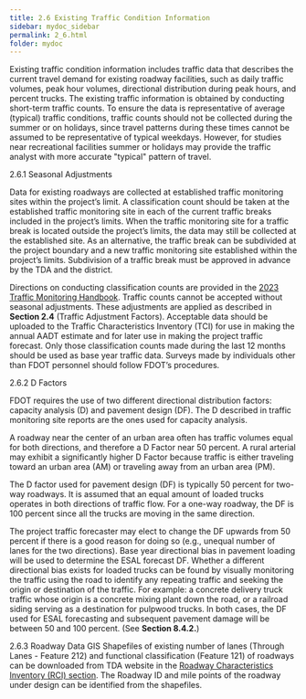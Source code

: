 ```yaml
---
title: 2.6 Existing Traffic Condition Information
sidebar: mydoc_sidebar
permalink: 2_6.html
folder: mydoc
---
```


<style>
  div{text-align: justify;}
</style>

Existing traffic condition information includes traffic data that describes the current travel demand for existing roadway facilities, such as daily traffic volumes, peak hour volumes, directional distribution during peak hours, and percent trucks. The existing traffic information is obtained by conducting short-term traffic counts. To ensure the data is representative of average (typical) traffic conditions, traffic counts should not be collected during the summer or on holidays, since travel patterns during these times cannot be assumed to be representative of typical weekdays. However, for studies near recreational facilities summer or holidays may provide the traffic analyst with more accurate "typical" pattern of travel.

<span class="subtitle-3">2.6.1 Seasonal Adjustments</span>

Data for existing roadways are collected at established traffic monitoring sites within the project’s limit. A classification count should be taken at the established traffic monitoring site in each of the current traffic breaks included in the project’s limits. When the traffic monitoring site for a traffic break is located outside the project’s limits, the data may still be collected at the established site. As an alternative, the traffic break can be subdivided at the project boundary and a new traffic monitoring site established within the project’s limits. Subdivision of a traffic break must be approved in advance by the TDA and the district.

Directions on conducting classification counts are provided in the <a href="https://fdotwww.blob.core.windows.net/sitefinity/docs/default-source/statistics/docs/tmhandbook.pdf?sfvrsn=e8a9f204_6" target="_blank">2023 Traffic Monitoring Handbook</a>. Traffic counts cannot be accepted without seasonal adjustments. These adjustments are applied as described in <b>Section 2.4</b> (Traffic Adjustment Factors). Acceptable data should be uploaded to the Traffic Characteristics Inventory (TCI) for use in making the annual AADT estimate and for later use in making the project traffic forecast. Only those classification counts made during the last 12 months should be used as base year traffic data. Surveys made by individuals other than FDOT personnel should follow FDOT’s procedures.

<span class="subtitle-3">2.6.2 D Factors</span>

FDOT requires the use of two different directional distribution factors: capacity analysis (D) and pavement design (DF). The D described in traffic monitoring site reports are the ones used for capacity analysis.

A roadway near the center of an urban area often has traffic volumes equal for both directions, and therefore a D Factor near 50 percent. A rural arterial may exhibit a significantly higher D Factor because traffic is either traveling toward an urban area (AM) or traveling away from an urban area (PM).

The D factor used for pavement design (DF) is typically 50 percent for two-way roadways. It is assumed that an equal amount of loaded trucks operates in both directions of traffic flow. For a one-way roadway, the DF is 100 percent since all the trucks are moving in the same direction.

The project traffic forecaster may elect to change the DF upwards from 50 percent if there is a good reason for doing so (e.g., unequal number of lanes for the two directions). Base year directional bias in pavement loading will be used to determine the ESAL forecast DF. Whether a different directional bias exists for loaded trucks can be found by visually monitoring the traffic using the road to identify any repeating traffic and seeking the origin or destination of the traffic. For example: a concrete delivery truck traffic whose origin is a concrete mixing plant down the road, or a railroad siding serving as a destination for pulpwood trucks. In both cases, the DF used for ESAL forecasting and subsequent pavement damage will be between 50 and 100 percent. (See <b>Section 8.4.2.</b>)

<span class="subtitle-3">2.6.3	Roadway Data</span>
GIS Shapefiles of existing number of lanes (Through Lanes - Feature 212) and functional classification (Feature 121) of roadways can be downloaded from TDA website in the <a href="https://www.fdot.gov/statistics/gis/default.shtm#Roadway" target="_blank">Roadway Characteristics Inventory (RCI) section</a>. The Roadway ID and mile points of the roadway under design can be identified from the shapefiles.
